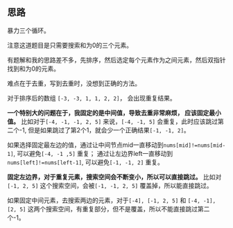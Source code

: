## 思路

暴力三个循环。

注意这道题目是只需要搜索和为0的三个元素。

有题解和我的思路差不多，先排序，然后选定每个元素作为之间元素，然后双指针找到和为0的元素。

难点在于去重，写到去重时，没想到正确的方法。

对于排序后的数组 `[-3, -3, 1, 1, 2, 2]`， 会出现重复结果。

**一个特别大的问题在于，我固定的是中间值，导致去重非常麻烦， 应该固定最小值。** 比如对于`[-4, -1, -1, 2, 5]` 来说，`[-4, -1, 5]` 会重复，此时应该跳过第二个-1, 但是如果跳过了第2个1，就会少一个正确结果`[-1, -1, 2]`。

如果选择固定最左边的值，通过让中间节点mid一直移动到`nums[mid]!=nums[mid-1]`,  可以避免`[-4, -1 ,5]` 重复； 通过让左边界left一直移动到`nums[left]!=nums[left-1]`, 可以避免`[-1, -1, 2]` 重复。

**固定左边界，对于重复元素，搜索空间会不断变小，所以可以直接跳过。** 比如对`[-1, 2, 5]` 这个搜索空间，会被`[-1, -1, 2, 5]` 覆盖掉，所以能直接跳过。

如果固定中间元素，去搜索两边的元素，对于`[-4], [-1, 2, 5]`  和 `[-4, -1], [2, 5]`  这两个搜索空间，有重复部分，但不是覆盖，所以不能直接跳过第二个-1。



 
